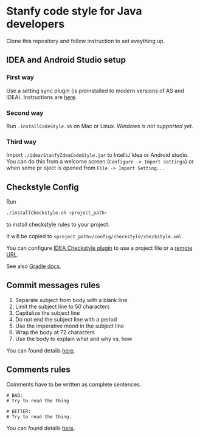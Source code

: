 Stanfy code style for Java developers
=====================================

Clone this repository and follow instruction to set eveything up.

IDEA and Android Studio setup
-----------------------------
### First way
Use a setting sync plugin (is preinstalled to modern versions of AS and IDEA). Instructions are [here](https://github.com/stanfy/idea-settings/wiki).

### Second way
Run `.installCodeStyle.sh` on Mac or Linux. *Windows is not supported yet.*

### Third way
Import `./idea/StanfyIdeaCodeStyle.jar` to IntelliJ Idea or Android studio. You can do this from a welcome screen
(`Configure -> Import settings`) or when some pr oject is opened from `File -> Import Setting...`

Checkstyle Config
-----------------
Run
```bash
./installCheckstyle.sh <project_path>
```
to install checkstyle rules to your project.

It will be copied to `<project_path>/config/checkstyle/checkstyle.xml`.

You can configure
[IDEA Checkstyle plugin](http://plugins.jetbrains.com/plugin/1065)
to use a project file or a [remote URL](https://raw.githubusercontent.com/stanfy/java-code-style/master/checkstyle/checkstyle.xml).

See also [Gradle docs](http://www.gradle.org/docs/current/userguide/checkstyle_plugin.html).

Commit messages rules
---------------------

1. Separate subject from body with a blank line
2. Limit the subject line to 50 characters
3. Capitalize the subject line
4. Do not end the subject line with a period
5. Use the imperative mood in the subject line
6. Wrap the body at 72 characters
7. Use the body to explain what and why vs. how

You can found details [here](http://chris.beams.io/posts/git-commit/).

Comments rules
--------------
Comments have to be written as complete sentences.

```
# BAD:
# try to read the thing

# BETTER:
# Try to read the thing.
```

You can found details [here](http://nedbatchelder.com/blog/201401/comments_should_be_sentences.html).
